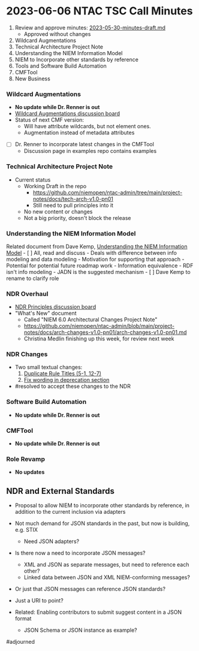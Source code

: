 # 2023-06-06 NTAC TSC Call Minutes

1.  Review and approve minutes: [2023-05-30-minutes-draft.md](2023-05-30-minutes-draft.md)
	- Approved without changes
2.  Wildcard Augmentations
3.  Technical Architecture Project Note
4.  Understanding the NIEM Information Model 
5.  NIEM to Incorporate other standards by reference
6.  Tools and Software Build Automation
7.  CMFTool
8.  New Business

### Wildcard Augmentations

- **No update while Dr. Renner is out**
- [Wildcard Augmentations discussion board](https://github.com/niemopen/ntac-admin/discussions/32)
- Status of next CMF version:
	- Will have attribute wildcards, but not element ones.
	- Augmentation instead of metadata attributes
- [ ] Dr. Renner to incorporate latest changes in the CMFTool
	- Discussion page in examples repo contains examples

### Technical Architecture Project Note

- Current status
	- Working Draft in the repo
		- https://github.com/niemopen/ntac-admin/tree/main/project-notes/docs/tech-arch-v1.0-pn01
		- Still need to pull principles into it
	- No new content or changes
	- Not a big priority, doesn't block the release

### Understanding the NIEM Information Model

Related document from Dave Kemp, [Understanding the NIEM Information Model](https://github.com/niemopen/ntac-admin/tree/main/project-notes/docs/information-model-v1.0-pn01)
	- [ ] All, read and discuss
	- Deals with difference between info modeling and data modeling
	- Motivation for supporting that approach
	- Potential for potential future roadmap work
		- Information equivalence
		- RDF isn't info modeling
		- JADN is the suggested mechanism
	- [ ] Dave Kemp to rename to clarify role

### NDR Overhaul

- [NDR Principles discussion board](https://github.com/niemopen/ntac-admin/discussions/38)
- "What's New" document
	- Called "NIEM 6.0 Architectural Changes Project Note"
	- https://github.com/niemopen/ntac-admin/blob/main/project-notes/docs/arch-changes-v1.0-pn01/arch-changes-v1.0-pn01.md
	- Christina Medlin finishing up this week, for review next week

### NDR Changes

- Two small textual changes:
	1. [Duplicate Rule Titles (5-1, 12-7)](https://github.com/niemopen/niem-naming-design-rules/issues/1)
	2. [Fix wording in deprecation section](https://github.com/niemopen/niem-naming-design-rules/issues/2)
- #resolved to accept these changes to the NDR

### Software Build Automation

- **No update while Dr. Renner is out**

### CMFTool

- **No update while Dr. Renner is out**

### Role Revamp

- **No updates**

## NDR and External Standards

- Proposal to allow NIEM to incorporate other standards by reference, in addition to the current inclusion via adapters
- Not much demand for JSON standards in the past, but now is building, e.g. STIX
	- Need JSON adapters?
- Is there now a need to incorporate JSON messages?
	- XML and JSON as separate messages, but need to reference each other?
	- Linked data between JSON and XML NIEM-conforming messages?
- Or just that JSON messages can reference JSON standards?
- Just a URI to point?

- Related: Enabling contributors to submit suggest content in a JSON format
	- JSON Schema or JSON instance as example?

#adjourned 
